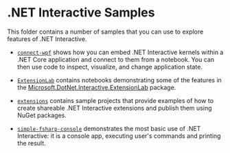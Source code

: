 # .NET Interactive Samples

This folder contains a number of samples that you can use to explore features of .NET Interactive.

* [`connect-wpf`](connect-wpf) shows how you can embed .NET Interactive kernels within a .NET Core application and connect to them from a notebook. You can then use code to inspect, visualize, and change application state.

* [`ExtensionLab`](ExtensionLab) contains notebooks demonstrating some of the features in the [Microsoft.DotNet.Interactive.ExtensionLab](https://www.nuget.org/packages/Microsoft.dotnet.interactive.extensionlab) package. 

* [`extensions`](extensions/readme.md) contains sample projects that provide examples of how to create shareable .NET Interactive extensions and publish them using NuGet packages.

* [`simple-fsharp-console`](simple-fsharp-console) demonstrates the most basic use of .NET Interactive: it is a console app, executing user's commands and printing the result.
